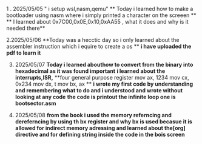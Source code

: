 1   . 2025/05/05 
" i setup wsl,nasm,qemu"
** Today i learned how to make a bootloader using nasm where i simply printed a character on the screeen ** 
** I learned about 0x7C00,0x0E,0x10,0xAA55 , what it does and why is it needed there**

2.2025/05/06
**Today was a hecctic day so i only learned about the assembler instruction which i equire to create a os **
**i have uploaded the pdf to learn it**

3. 2025/05/07
**Today i learned abouthow to convert from the binary into hexadecimal as it was found important**
**i learned about the interrupts,ISR,**
**four general purpose register
mov ax, 1234
 mov cx, 0x234
 mov dx, t
 mov bx, ax
**
**i wrote my first code by understanding and remembering what to do and i understood and wrote without looking at any code**
**the code is printout the infinite loop one is bootsector.asm**

4. 2025/05/08
**from the book i used the memory referncing and dereferncing by using th bx register and why bx is used becasue it is allowed for indirect memory adressing and learned about the[org] directive and for defining string inside the code in the bois screen**